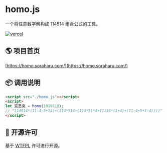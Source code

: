 # homo.js

一个将任意数字解构成 114514 组合公式的工具。

[![vercel](https://vercelbadge.soraharu.com/?app=homo-js)](https://homo.soraharu.com/)

## 🌎 项目首页

[https://homo.soraharu.com/](https://homo.soraharu.com/)

## 📦️ 调用说明

```HTML
<script src="./homo.js"></script>
<script>
let 变恶臭 = homo(1919810);
// "114514*(11-4-5+14)+(114*514+(114*51*4+(1145*(1+4)+(11-4+5+1-4))))"
</script>
```

## 📜 开源许可

基于 [WTFPL](https://choosealicense.com/licenses/wtfpl/) 许可进行开源。
